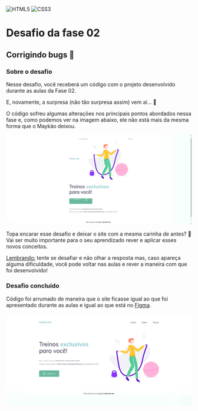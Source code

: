 ![HTML5](https://img.shields.io/badge/html5-%23E34F26.svg?style=for-the-badge&logo=html5&logoColor=white)
![CSS3](https://img.shields.io/badge/css3-%231572B6.svg?style=for-the-badge&logo=css3&logoColor=white)
# Desafio da fase 02
## Corrigindo bugs :bug:
### Sobre o desafio

Nesse desafio, você receberá um código com o projeto desenvolvido durante as aulas da Fase 02.

E, novamente, a surpresa (não tão surpresa assim) vem aí... **👀**  

O código sofreu algumas alterações nos principais pontos abordados nessa fase e, como podemos ver na imagem abaixo, ele não está mais da mesma forma que o Maykão deixou.

<img src="./github/site-errado.png" alt="Site com o código errado">

Topa encarar esse desafio e deixar o site com a mesma carinha de antes? 💜
Vai ser muito importante para o seu aprendizado rever e aplicar esses novos conceitos. 

<u>Lembrando:</u> tente se desafiar e não olhar a resposta mas, caso apareça alguma dificuldade, você pode voltar nas aulas e rever a maneira com que foi desenvolvido!

### Desafio concluído
Código foi arrumado de maneira que o site ficasse igual ao que foi apresentado durante as aulas e igual ao que está no [Figma](https://www.figma.com/file/rkDOHGPwwFtBNqEdHSuQPd/Projeto-02---Explorer?node-id=0%3A1).

<img src="./github/site-correto.png" alt="Site correto">

